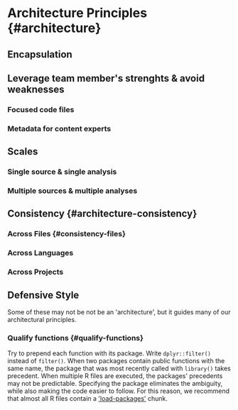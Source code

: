 Architecture Principles {#architecture}
====================================

Encapsulation
------------------------------------

Leverage team member's strenghts & avoid weaknesses
------------------------------------

### Focused code files

### Metadata for content experts

Scales
------------------------------------

### Single source & single analysis

### Multiple sources & multiple analyses

Consistency {#architecture-consistency}
------------------------------------

### Across Files {#consistency-files}

### Across Languages

### Across Projects

Defensive Style
------------------------------------

Some of these may not be not be an 'architecture', but it guides many of our architectural principles.

### Qualify functions {#qualify-functions}  

Try to prepend each function with its package.  Write `dplyr::filter()` instead of `filter()`.  When two packages contain public functions with the same name, the package that was most recently called with `library()` takes precedent.  When multiple R files are executed, the packages' precedents may not be predictable.  Specifying the package eliminates the ambiguity, while also making the code easier to follow.  For this reason, we recommend that almost all R files contain a ['load-packages'](#load-packages) chunk.
